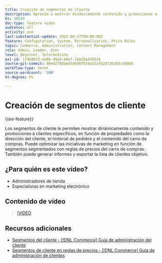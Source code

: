 ```yaml
---
title: Creación de segmentos de cliente
description: Aprenda a mostrar dinámicamente contenido y promociones a clientes específicos, en función de propiedades como la dirección del cliente, el historial de pedidos y el contenido del carro de compras.
kt: 10545
doc-type: feature video
audience: all
activity: use
last-substantial-update: 2023-04-27T00:00:00Z
feature: Configuration, System, Personalization, Price Rules
topic: Commerce, Administration, Content Management
role: Admin, Leader, User
level: Beginner, Intermediate
exl-id: 17d68833-eb86-49a8-80e7-16b20e435626
source-git-commit: 404d2708a6d540d6fb19a33afb20726356cd8000
workflow-type: tm+mt
source-wordcount: '108'
ht-degree: 0%

---
```


# Creación de segmentos de cliente

{{ee-feature}}

Los segmentos de cliente le permiten mostrar dinámicamente contenido y promociones a clientes específicos, en función de propiedades como la dirección del cliente, el historial de pedidos y el contenido del carro de compras. Puede optimizar las iniciativas de marketing en función de segmentos segmentados con reglas de precios del carro de compras. También puede generar informes y exportar la lista de clientes objetivo.

## ¿Para quién es este vídeo?

- Administradores de tienda
- Especialistas en marketing electrónico

## Contenido de vídeo

>[!VIDEO](https://video.tv.adobe.com/v/343659?quality=12&learn=on)

## Recursos adicionales

- [Segmentos del cliente - [!DNL Commerce] Guía de administración del cliente](https://experienceleague.adobe.com/docs/commerce-admin/customers/customers-menu/customer-segments.html)
- [Segmentos de cliente en reglas de precios - [!DNL Commerce] Guía de administración de clientes](https://experienceleague.adobe.com/docs/commerce-admin/customers/segments/customer-segment-price-rule.html)
